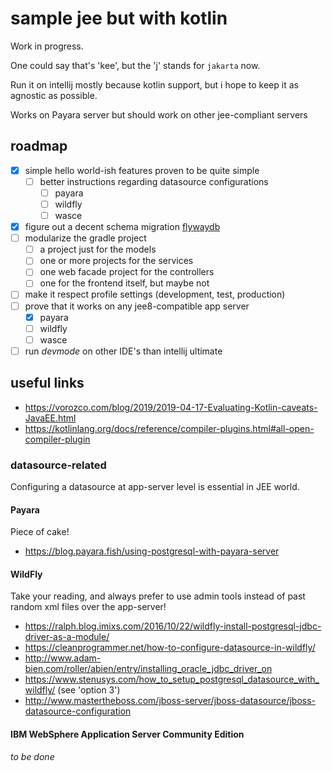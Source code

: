 # sample jee but with kotlin

Work in progress.

One could say that's 'kee', but the 'j' stands for `jakarta` now.

Run it on intellij mostly because kotlin support, but i hope to keep it as
agnostic as possible.

Works on Payara server but should work on other jee-compliant servers

## roadmap

- [X] simple hello world-ish features proven to be quite simple
  - [ ] better instructions regarding datasource configurations
    - [ ] payara
    - [ ] wildfly
    - [ ] wasce
- [X] figure out a decent schema migration [flywaydb](https://flywaydb.org/getstarted/firststeps/api)
- [ ] modularize the gradle project
  - [ ] a project just for the models
  - [ ] one or more projects for the services
  - [ ] one web facade project for the controllers
  - [ ] one for the frontend itself, but maybe not
 - [ ] make it respect profile settings (development, test, production)
 - [ ] prove that it works on any jee8-compatible app server
    - [X] payara
    - [ ] wildfly
    - [ ] wasce
 - [ ] run _devmode_ on other IDE's than intellij ultimate

## useful links

- <https://vorozco.com/blog/2019/2019-04-17-Evaluating-Kotlin-caveats-JavaEE.html>
- <https://kotlinlang.org/docs/reference/compiler-plugins.html#all-open-compiler-plugin>

### datasource-related

Configuring a datasource at app-server level is essential in JEE world.

#### Payara

Piece of cake!

- <https://blog.payara.fish/using-postgresql-with-payara-server>

#### WildFly

Take your reading, and always prefer to use admin tools instead of past random xml files over the app-server!

- <https://ralph.blog.imixs.com/2016/10/22/wildfly-install-postgresql-jdbc-driver-as-a-module/>
- <https://cleanprogrammer.net/how-to-configure-datasource-in-wildfly/>
- <http://www.adam-bien.com/roller/abien/entry/installing_oracle_jdbc_driver_on>
- <https://www.stenusys.com/how_to_setup_postgresql_datasource_with_wildfly/> (see 'option 3')
- <http://www.mastertheboss.com/jboss-server/jboss-datasource/jboss-datasource-configuration>

#### IBM WebSphere Application Server Community Edition

_to be done_
